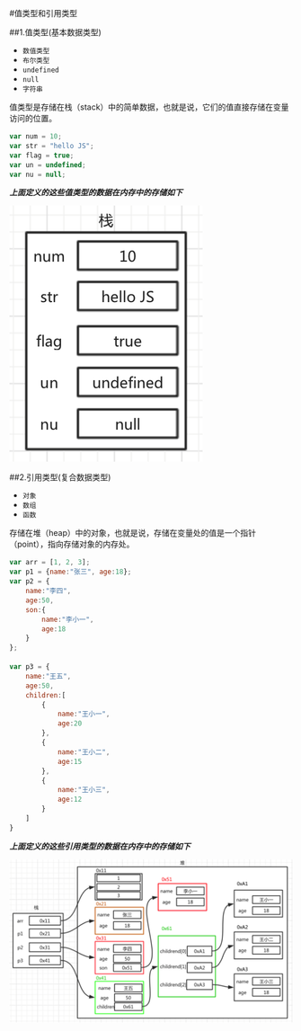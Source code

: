 #值类型和引用类型

##1.值类型(基本数据类型)
* `数值类型`
* `布尔类型`
* `undefined`
* `null`
* `字符串`

值类型是存储在栈（stack）中的简单数据，也就是说，它们的值直接存储在变量访问的位置。

```js
var num = 10;
var str = "hello JS";
var flag = true;
var un = undefined;
var nu = null;
```

***上面定义的这些值类型的数据在内存中的存储如下***

![](../Images/01-2.png)

##2.引用类型(复合数据类型)
* `对象`
* `数组`
* `函数`

存储在堆（heap）中的对象，也就是说，存储在变量处的值是一个指针（point），指向存储对象的内存处。

```js
var arr = [1, 2, 3];
var p1 = {name:"张三", age:18};
var p2 = {
    name:"李四",
    age:50,
    son:{
        name:"李小一",
        age:18
    }
};

var p3 = {
    name:"王五",
    age:50,
    children:[
        {
            name:"王小一",
            age:20
        },
        {
            name:"王小二",
            age:15
        },
        {
            name:"王小三",
            age:12
        }
    ]
}
```

***上面定义的这些引用类型的数据在内存中的存储如下***

![](../Images/01-3.png)



